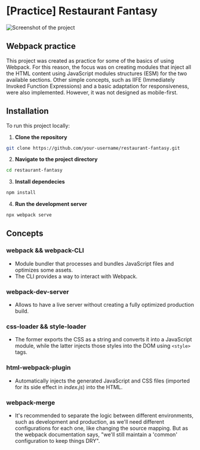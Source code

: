 # [Practice] Restaurant Fantasy

![Screenshot of the project](https://github.com/user-attachments/assets/e5638ed3-c7c9-4fb0-801d-00578ec58a29)

## Webpack practice

This project was created as practice for some of the basics of using Webpack. For this reason, the focus was on creating modules that inject all the HTML content using JavaScript modules structures (ESM) for the two available sections. Other simple concepts, such as IIFE (Immediately Invoked Function Expressions) and a basic adaptation for responsiveness, were also implemented. However, it was not designed as mobile-first.

## Installation

To run this project locally:

1. **Clone the repository**

```bash
git clone https://github.com/your-username/restaurant-fantasy.git
```

2. **Navigate to the project directory**

```bash
cd restaurant-fantasy
```

3. **Install dependecies**

```bash
npm install
```

4. **Run the development server**

```bash
npx webpack serve
```

## Concepts

### webpack && webpack-CLI

- Module bundler that processes and bundles JavaScript files and optimizes some assets.
- The CLI provides a way to interact with Webpack.

### webpack-dev-server

- Allows to have a live server without creating a fully optimized production build.

### css-loader && style-loader

- The former exports the CSS as a string and converts it into a JavaScript module, while the latter injects those styles into the DOM using `<style>` tags.

### html-webpack-plugin

- Automatically injects the generated JavaScript and CSS files (imported for its side effect in _index.js_) into the HTML.

### webpack-merge

- It's recommended to separate the logic between different environments, such as development and production, as we'll need different configurations for each one, like changing the source mapping. But as the webpack documentation says, "we'll still maintain a 'common' configuration to keep things DRY".
